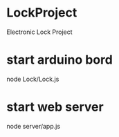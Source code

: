# LockProject
Electronic Lock Project

# start arduino bord
node Lock/Lock.js


# start web server
node server/app.js
